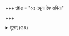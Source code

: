 +++
title = "०३ दमूना देवः सविता"

+++
<details><summary>मूलम् (GR)</summary>

+++(PSK 20.3.3)+++दमूना देवः सविता वरेण्यो  
दधद् रत्नं दक्षं पितृभ्य आयूंषि ।  
पिबात् सोमं ममदद् एनम् इष्टे  
परिज्मा चिद् रमते अस्य धर्मणि ॥
</details>